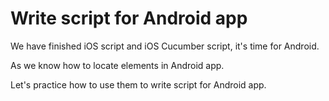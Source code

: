 # Write script for Android app

We have finished iOS script and iOS Cucumber script, it's time for Android.

As we know how to locate elements in Android app.

Let's practice how to use them to write script for Android app.
